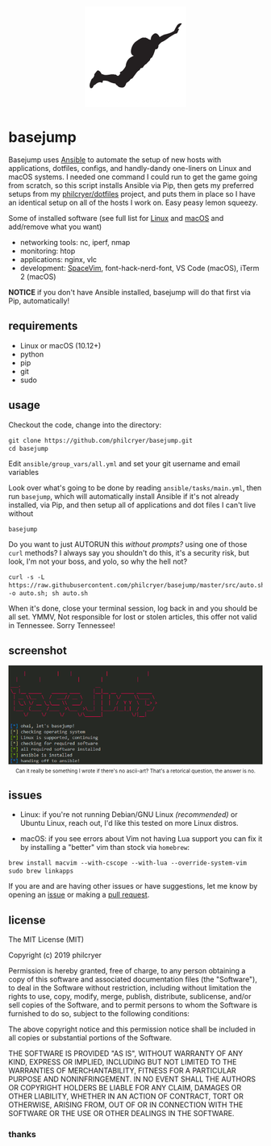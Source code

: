 <div align="center" border="0"><img src="src/logo.png" alt="dotfiles"></div>

# basejump

Basejump uses [Ansible](https://www.ansible.com) to automate the setup of new hosts with applications, dotfiles, configs, and handly-dandy one-liners on Linux and macOS systems. I needed one command I could run to get the game going from scratch, so this script installs Ansible via Pip, then gets my preferred setups from my [philcryer/dotfiles](https://github.com/philcryer/dotfiles) project, and puts them in place so I have an identical setup on all of the hosts I work on. Easy peasy lemon squeezy.

Some of installed software (see full list for [Linux](/ansible/group_vars/linux.yml) and [macOS](/ansible/group_vars/darwin.yml) and add/remove what you want)  

* networking tools: nc, iperf, nmap
* monitoring: htop
* applications: nginx, vlc
* development: [SpaceVim](https://spacevim.org/), font-hack-nerd-font, VS Code (macOS), iTerm 2 (macOS)

__NOTICE__ if you don't have Ansible installed, basejump will do that first via Pip, automatically!

## requirements

* Linux or macOS (10.12+)
* python
* pip
* git
* sudo

## usage

Checkout the code, change into the directory:

```
git clone https://github.com/philcryer/basejump.git
cd basejump
```

Edit `ansible/group_vars/all.yml` and set your git username and email variables

Look over what's going to be done by reading `ansible/tasks/main.yml`, then run `basejump`, which will automatically install Ansible if it's not already installed, via Pip, and then setup all of applications and dot files I can't live without

```
basejump
```

Do you want to just AUTORUN this *without prompts?* using one of those `curl` methods? I always say you shouldn't do this, it's a security risk, but look, I'm not your boss, and yolo, so why the hell not?

```
curl -s -L https://raw.githubusercontent.com/philcryer/basejump/master/src/auto.sh -o auto.sh; sh auto.sh
```

When it's done, close your terminal session, log back in and you should be all set. YMMV, Not responsible for lost or stolen articles, this offer not valid in Tennessee. Sorry Tennessee! 

## screenshot

<div align="center" border="0"><img src="src/screenshot.png" alt="basejump in action!"><br /><font size="1">Can it really be something I wrote if there's no ascii-art? That's a retorical question, the answer is no.</font></div>

## issues

* Linux: if you're not running Debian/GNU Linux _(recommended)_ or Ubuntu Linux, reach out, I'd like this tested on more Linux distros.

* macOS: if you see errors about Vim not having Lua support you can fix it by installing a "better" vim than stock via `homebrew`:

```
brew install macvim --with-cscope --with-lua --override-system-vim
sudo brew linkapps
```

If you are and are having other issues or have suggestions, let me know by opening an [issue](https://github.com/philcryer/basejump/issues) or making a [pull request](https://github.com/philcryer/basejump/pulls).

## license 

The MIT License (MIT)

Copyright (c) 2019 philcryer

Permission is hereby granted, free of charge, to any person obtaining a copy
of this software and associated documentation files (the "Software"), to deal
in the Software without restriction, including without limitation the rights
to use, copy, modify, merge, publish, distribute, sublicense, and/or sell
copies of the Software, and to permit persons to whom the Software is
furnished to do so, subject to the following conditions:

The above copyright notice and this permission notice shall be included in all
copies or substantial portions of the Software.

THE SOFTWARE IS PROVIDED "AS IS", WITHOUT WARRANTY OF ANY KIND, EXPRESS OR
IMPLIED, INCLUDING BUT NOT LIMITED TO THE WARRANTIES OF MERCHANTABILITY,
FITNESS FOR A PARTICULAR PURPOSE AND NONINFRINGEMENT. IN NO EVENT SHALL THE
AUTHORS OR COPYRIGHT HOLDERS BE LIABLE FOR ANY CLAIM, DAMAGES OR OTHER
LIABILITY, WHETHER IN AN ACTION OF CONTRACT, TORT OR OTHERWISE, ARISING FROM,
OUT OF OR IN CONNECTION WITH THE SOFTWARE OR THE USE OR OTHER DEALINGS IN THE
SOFTWARE.

### thanks
